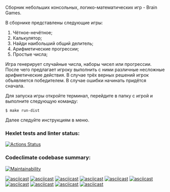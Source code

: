 Сборник небольших консольных, логико-математических игр - Brain Games.

В сборнике представлены следующие игры:

1) Чётное-нечётное;
2) Калькулятор;
3) Найди наибольший общий делитель;
4) Арифметические прогрессии;
5) Простые числа;

Игра генерирует случайные числа, наборы чисел или прогрессии. После чего предлагает игроку выполнить с ними различные несложные арифметические действия. 
В случае трёх верных решений игрок объявляется победителем. В случае ошибки начинать придётся сначала. 

Для запуска игры откройте терминал, перейдите в папку с игрой и выполните следующую команду:

`$ make run-dist`

Далее следуйте инструкциям в меню. 

### Hexlet tests and linter status:
[![Actions Status](https://github.com/DmitriiGoltsov/java-project-61/workflows/hexlet-check/badge.svg)](https://github.com/DmitriiGoltsov/java-project-61/actions)
### Codeclimate codebase summary:
[![Maintainability](https://api.codeclimate.com/v1/badges/1d032ca1756b7d716d6d/maintainability)](https://codeclimate.com/github/DmitriiGoltsov/java-project-61/maintainability)

[![asciicast](https://asciinema.org/a/544597.svg)](https://asciinema.org/a/544597)
[![asciicast](https://asciinema.org/a/IkkEdKu5i5OkyChaPspwHCQ8y.svg)](https://asciinema.org/a/IkkEdKu5i5OkyChaPspwHCQ8y)
[![asciicast](https://asciinema.org/a/jlhg7cD0XVWJiRvOjzueFKK5g.svg)](https://asciinema.org/a/jlhg7cD0XVWJiRvOjzueFKK5g)
[![asciicast](https://asciinema.org/a/U5l7ZErwxRnRbfstn0WhsAUa7.svg)](https://asciinema.org/a/U5l7ZErwxRnRbfstn0WhsAUa7)
[![asciicast](https://asciinema.org/a/fTPZFuBiSfTT06motsmONsAwB.svg)](https://asciinema.org/a/fTPZFuBiSfTT06motsmONsAwB)
[![asciicast](https://asciinema.org/a/v3eKhDw6FgXaCkDWoPTeXdRSi.svg)](https://asciinema.org/a/v3eKhDw6FgXaCkDWoPTeXdRSi)
[![asciicast](https://asciinema.org/a/ndZek050a0KOdmrdgL2siIgjP.svg)](https://asciinema.org/a/ndZek050a0KOdmrdgL2siIgjP)
[![asciicast](https://asciinema.org/a/wcMGLB68u347ybTSgmOfk4bJR.svg)](https://asciinema.org/a/wcMGLB68u347ybTSgmOfk4bJR)
[![asciicast](https://asciinema.org/a/y3Rpib7T9GuYnq1afKuyKIwUW.svg)](https://asciinema.org/a/y3Rpib7T9GuYnq1afKuyKIwUW)
[![asciicast](https://asciinema.org/a/t3wT0XsZ1iAqyZIwXmu0L6Xzk.svg)](https://asciinema.org/a/t3wT0XsZ1iAqyZIwXmu0L6Xzk)
